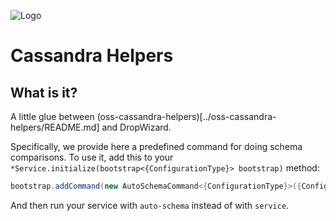 ![Logo](https://www.clearcapital.com/wp-content/uploads/2015/02/Clear-Capital@2x.png)
# Cassandra Helpers

## What is it?

A little glue between
(oss-cassandra-helpers)[../oss-cassandra-helpers/README.md] and
DropWizard.

Specifically, we provide here a predefined command for doing schema
comparisons. To use it, add this to your `*Service.initialize(bootstrap<{ConfigurationType}> bootstrap)`
method:

```java
bootstrap.addCommand(new AutoSchemaCommand<{ConfigurationType}>({ConfigurationType}.class));
```

And then run your service with `auto-schema` instead of with `service`.


